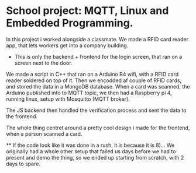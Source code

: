 # School project: MQTT, Linux and Embedded Programming.

In this project i worked alongside a classmate.
We made a RFID card reader app, that lets workers get into a company building.

* This is only the backend + frontend for the login screen, that ran on a screen next to the door.

We made a script in C++ that ran on a Arduino R4 wifi, with a RFID card reader soldered on top of it.
Then we encodded af couple of RFID cards, and stored the data in a MongoDB database.
When a card was scanned, the Arduino published info to MQTT topic, we then had a Raspberry pi 4, running linux,
setup with Mosquitto (MQTT broker).

The JS backend then handled the verification process and sent the data to the frontend.

The whole thing centret around a pretty cool design i made for the frontend, when a person scanned a card.


** If the code look like it was done in a rush, it is because it is 8)...
We originally had a whole other setup that failed us days before we had to present and demo the thing, so
we ended up starting from scratch, with 2 days to spare.
